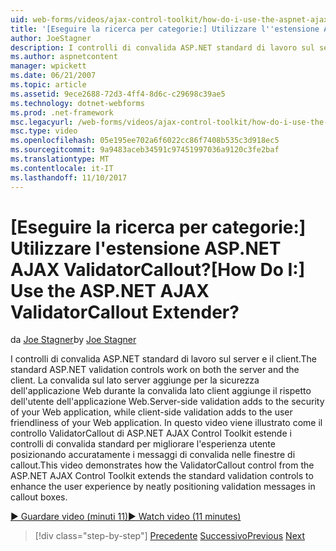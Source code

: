 ```yaml
---
uid: web-forms/videos/ajax-control-toolkit/how-do-i-use-the-aspnet-ajax-validatorcallout-extender
title: '[Eseguire la ricerca per categorie:] Utilizzare l''estensione ASP.NET AJAX ValidatorCallout? | Microsoft Docs'
author: JoeStagner
description: I controlli di convalida ASP.NET standard di lavoro sul server e il client. Consente di aggiungere la convalida sul lato server per la sicurezza dell'applicazione Web, mentre c...
ms.author: aspnetcontent
manager: wpickett
ms.date: 06/21/2007
ms.topic: article
ms.assetid: 9ece2688-72d3-4ff4-8d6c-c29698c39ae5
ms.technology: dotnet-webforms
ms.prod: .net-framework
msc.legacyurl: /web-forms/videos/ajax-control-toolkit/how-do-i-use-the-aspnet-ajax-validatorcallout-extender
msc.type: video
ms.openlocfilehash: 05e195ee702a6f6022cc86f7408b535c3d918ec5
ms.sourcegitcommit: 9a9483aceb34591c97451997036a9120c3fe2baf
ms.translationtype: MT
ms.contentlocale: it-IT
ms.lasthandoff: 11/10/2017
---
```

<a name="how-do-i-use-the-aspnet-ajax-validatorcallout-extender"></a><span data-ttu-id="7bf3d-105">[Eseguire la ricerca per categorie:] Utilizzare l'estensione ASP.NET AJAX ValidatorCallout?</span><span class="sxs-lookup"><span data-stu-id="7bf3d-105">[How Do I:] Use the ASP.NET AJAX ValidatorCallout Extender?</span></span>
====================
<span data-ttu-id="7bf3d-106">da [Joe Stagner](https://github.com/JoeStagner)</span><span class="sxs-lookup"><span data-stu-id="7bf3d-106">by [Joe Stagner](https://github.com/JoeStagner)</span></span>

<span data-ttu-id="7bf3d-107">I controlli di convalida ASP.NET standard di lavoro sul server e il client.</span><span class="sxs-lookup"><span data-stu-id="7bf3d-107">The standard ASP.NET validation controls work on both the server and the client.</span></span> <span data-ttu-id="7bf3d-108">La convalida sul lato server aggiunge per la sicurezza dell'applicazione Web durante la convalida lato client aggiunge il rispetto dell'utente dell'applicazione Web.</span><span class="sxs-lookup"><span data-stu-id="7bf3d-108">Server-side validation adds to the security of your Web application, while client-side validation adds to the user friendliness of your Web application.</span></span> <span data-ttu-id="7bf3d-109">In questo video viene illustrato come il controllo ValidatorCallout di ASP.NET AJAX Control Toolkit estende i controlli di convalida standard per migliorare l'esperienza utente posizionando accuratamente i messaggi di convalida nelle finestre di callout.</span><span class="sxs-lookup"><span data-stu-id="7bf3d-109">This video demonstrates how the ValidatorCallout control from the ASP.NET AJAX Control Toolkit extends the standard validation controls to enhance the user experience by neatly positioning validation messages in callout boxes.</span></span>

[<span data-ttu-id="7bf3d-110">&#9654; Guardare video (minuti 11)</span><span class="sxs-lookup"><span data-stu-id="7bf3d-110">&#9654; Watch video (11 minutes)</span></span>](https://channel9.msdn.com/Blogs/ASP-NET-Site-Videos/how-do-i-use-the-aspnet-ajax-validatorcallout-extender)

>[!div class="step-by-step"]
<span data-ttu-id="7bf3d-111">[Precedente](how-do-i-use-the-numericupdown-extender-control.md)
[Successivo](how-do-i-use-the-aspnet-ajax-resizablecontrol-extender.md)</span><span class="sxs-lookup"><span data-stu-id="7bf3d-111">[Previous](how-do-i-use-the-numericupdown-extender-control.md)
[Next](how-do-i-use-the-aspnet-ajax-resizablecontrol-extender.md)</span></span>
